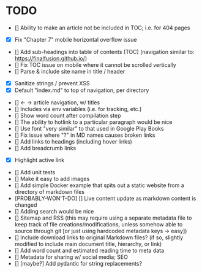 # TODO

- [] Ability to make an article not be included in TOC; i.e. for 404 pages
- [X] Fix "Chapter 7" mobile horizontal overflow issue
- [] Add sub-headings into table of contents (TOC) (navigation similar to: https://finalfusion.github.io/)
- [] Fix TOC issue on mobile where it cannot be scrolled vertically
- [] Parse & include site name in title / header
- [X] Sanitize strings / prevent XSS
- [X] Default "index.md" to top of navigation, per directory
- [] <- -> article navigation, w/ titles
- [] Includes via env variables (i.e. for tracking, etc.)
- [] Show word count after compilation step
- [] The ability to hotlink to a particular paragraph would be nice
- [] Use font "very similar" to that used in Google Play Books
- [] Fix issue where "?" in MD names causes broken links
- [] Add links to headings (including hover links)
- [] Add breadcrumb links
- [X] Highlight active link
- [] Add unit tests
- [] Make it easy to add images
- [] Add simple Docker example that spits out a static website from a directory of markdown files
- [PROBABLY-WON'T-DO] [] Live content update as markdown content is changed
- [] Adding search would be nice
- [] Sitemap and RSS (this may require using a separate metadata file to keep track of file creations/modifications, unless somehow able to source through git [or just using hardcoded metadata keys -> easy])
- [] Include download links to original Markdown files? (if so, slightly modified to include main document title, hierarchy, or link)
- [] Add word count and estimated reading time to meta data
- [] Metadata for sharing w/ social media; SEO
- [] [maybe?] Add pydantic for string replacements?
